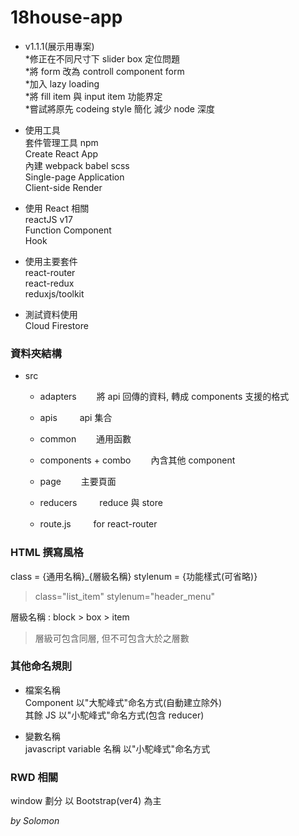 # 18house-app

- v1.1.1(展示用專案)  
  *修正在不同尺寸下 slider box 定位問題  
  *將 form 改為 controll component form  
  *加入 lazy loading  
  *將 fill item 與 input item 功能界定  
  \*嘗試將原先 codeing style 簡化 減少 node 深度

- 使用工具  
  套件管理工具 npm  
  Create React App  
  內建 webpack babel scss  
  Single-page Application  
  Client-side Render

- 使用 React 相關  
  reactJS v17  
  Function Component  
  Hook

- 使用主要套件  
  react-router  
  react-redux  
  reduxjs/toolkit

- 測試資料使用  
  Cloud Firestore

### 資料夾結構

- src

  - adapters
    　　將 api 回傳的資料, 轉成 components 支援的格式

  - apis
    　　 api 集合

  - common
    　　通用函數

  - components + combo
    　　內含其他 component

  - page
    　　主要頁面

  - reducers
    　　 reduce 與 store

  - route.js
    　　 for react-router

### HTML 撰寫風格

class = {通用名稱}\_{層級名稱} stylenum = {功能樣式(可省略)}

> class="list_item" stylenum="header_menu"

層級名稱 : block > box > item

> 層級可包含同層, 但不可包含大於之層數

### 其他命名規則

- 檔案名稱  
  Component 以"大駝峰式"命名方式(自動建立除外)  
  其餘 JS 以"小駝峰式"命名方式(包含 reducer)

- 變數名稱  
  javascript variable 名稱 以"小駝峰式"命名方式

### RWD 相關

window 劃分 以 Bootstrap(ver4) 為主

_by Solomon_

